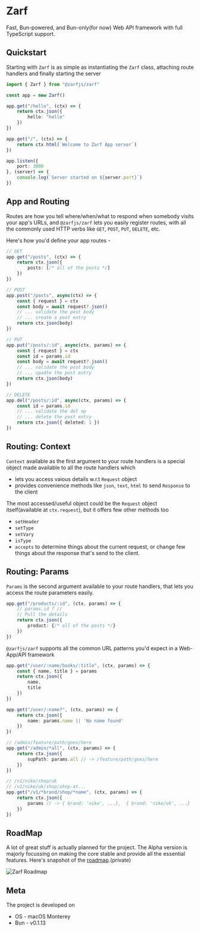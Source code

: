 # Zarf
Fast, Bun-powered, and Bun-only(for now) Web API framework with full TypeScript support.

## Quickstart
Starting with `Zarf` is as simple as instantiating the `Zarf` class, attaching route handlers and finally starting the server
```ts
import { Zarf } from "@zarfjs/zarf"

const app = new Zarf()

app.get("/hello", (ctx) => {
    return ctx.json({
        hello: "hello"
    })
})

app.get("/", (ctx) => {
    return ctx.html(`Welcome to Zarf App server`)
})

app.listen({
    port: 3000
}, (server) => {
    console.log(`Server started on ${server.port}`)
})
```
## App and Routing
Routes are how you tell where/when/what to respond when somebody visits your app's URLs, and `@zarfjs/zarf` lets you easily register routes, with all the commonly used HTTP verbs like `GET`, `POST`, `PUT`, `DELETE`, etc.

Here's how you'd define your app routes -

```ts
// GET
app.get("/posts", (ctx) => {
    return ctx.json({
        posts: [/* all of the posts */]
    })
})

// POST
app.post("/posts", async(ctx) => {
    const { request } = ctx
    const body = await request?.json()
    // ... validate the post body
    // ... create a post entry
    return ctx.json(body)
})

// PUT
app.put("/posts/:id", async(ctx, params) => {
    const { request } = ctx
    const id = params.id
    const body = await request?.json()
    // ... validate the post body
    // ... upadte the post entry
    return ctx.json(body)
})

// DELETE
app.del("/posts/:id", async(ctx, params) => {
    const id = params.id
    // ... validate the del op
    // ... delete the post entry
    return ctx.json({ deleted: 1 })
})

```
## Routing: Context
`Context` available as the first argument to your route handlers is a special object made available to all the route handlers which
- lets you access vaious details w.r.t `Request` object
- provides convenience methods like `json`, `text`, `html` to send `Response` to the client

The most accessed/useful object could be the `Request` object itself(available at `ctx.request`), but it offers few other methods too
- `setHeader`
- `setType`
- `setVary`
- `isType`
- `accepts`
to determine things about the current request, or change few things about the response that's send to the client.

## Routing: Params
`Params` is the second argument available to your route handlers, that lets you access the route parameters easily.
```ts
app.get("/products/:id", (ctx, params) => {
    // params.id ? //
    // Pull the details
    return ctx.json({
        product: {/* all of the posts */}
    })
})
```
`@zarfjs/zarf` supports all the common URL patterns you'd expect in a Web-App/API framework
```ts
app.get("/user/:name/books/:title", (ctx, params) => {
    const { name, title } = params
    return ctx.json({
        name,
        title
    })
})

app.get("/user/:name?", (ctx, params) => {
    return ctx.json({
        name: params.name || 'No name found'
    })
})

// /admin/feature/path/goes/here
app.get("/admin/*all", (ctx, params) => {
    return ctx.json({
        supPath: params.all // -> /feature/path/goes/here
    })
})

// /v1/nike/shop/uk
// /v1/nike/uk/shop/shop-at...
app.get("/v1/*brand/shop/*name", (ctx, params) => {
    return ctx.json({
        params // -> { brand: 'nike', ...},  { brand: 'nike/uk', ...}
    })
})
```

## RoadMap
A lot of great stuff is actually planned for the project. The Alpha version is majorly focussing on making the core stable and provide all the essential features. Here's snapshot of the [roadmap](https://github.com/users/one-aalam/projects/3/views/1).(private)

<img src="./assets/code/roadmap.png" alt="Zarf Roadmap" />



## Meta
The project is developed on
- OS - macOS Monterey
- Bun - v0.1.13
